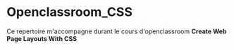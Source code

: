 # Openclassroom_CSS

Ce repertoire m'accompagne durant le cours d'openclassroom **Create Web Page Layouts With CSS**
